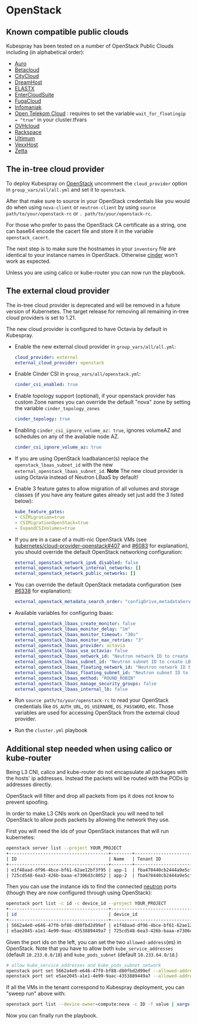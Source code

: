 
# OpenStack

## Known compatible public clouds

Kubespray has been tested on a number of OpenStack Public Clouds including (in alphabetical order):

- [Auro](https://auro.io/)
- [Betacloud](https://www.betacloud.io/)
- [CityCloud](https://www.citycloud.com/)
- [DreamHost](https://www.dreamhost.com/cloud/computing/)
- [ELASTX](https://elastx.se/)
- [EnterCloudSuite](https://www.entercloudsuite.com/)
- [FugaCloud](https://fuga.cloud/)
- [Infomaniak](https://infomaniak.com)
- [Open Telekom Cloud](https://cloud.telekom.de/) : requires to set the variable `wait_for_floatingip = "true"` in your cluster.tfvars
- [OVHcloud](https://www.ovhcloud.com/)
- [Rackspace](https://www.rackspace.com/)
- [Ultimum](https://ultimum.io/)
- [VexxHost](https://vexxhost.com/)
- [Zetta](https://www.zetta.io/)

## The in-tree cloud provider

To deploy Kubespray on [OpenStack](https://www.openstack.org/) uncomment the `cloud_provider` option in `group_vars/all/all.yml` and set it to `openstack`.

After that make sure to source in your OpenStack credentials like you would do when using `nova-client` or `neutron-client` by using `source path/to/your/openstack-rc` or `. path/to/your/openstack-rc`.

For those who prefer to pass the OpenStack CA certificate as a string, one can
base64 encode the cacert file and store it in the variable `openstack_cacert`.

The next step is to make sure the hostnames in your `inventory` file are identical to your instance names in OpenStack.
Otherwise [cinder](https://wiki.openstack.org/wiki/Cinder) won't work as expected.

Unless you are using calico or kube-router you can now run the playbook.

## The external cloud provider

The in-tree cloud provider is deprecated and will be removed in a future version of Kubernetes. The target release for removing all remaining in-tree cloud providers is set to 1.21.

The new cloud provider is configured to have Octavia by default in Kubespray.

- Enable the new external cloud provider in `group_vars/all/all.yml`:

  ```yaml
  cloud_provider: external
  external_cloud_provider: openstack
  ```

- Enable Cinder CSI in `group_vars/all/openstack.yml`:

  ```yaml
  cinder_csi_enabled: true
  ```

- Enable topology support (optional), if your openstack provider has custom Zone names you can override the default "nova" zone by setting the variable `cinder_topology_zones`

  ```yaml
  cinder_topology: true
  ```

- Enabling `cinder_csi_ignore_volume_az: true`, ignores volumeAZ and schedules on any of the available node AZ.

  ```yaml
  cinder_csi_ignore_volume_az: true
  ```

- If you are using OpenStack loadbalancer(s) replace the `openstack_lbaas_subnet_id` with the new `external_openstack_lbaas_subnet_id`. **Note** The new cloud provider is using Octavia instead of Neutron LBaaS by default!
- Enable 3 feature gates to allow migration of all volumes and storage classes (if you have any feature gates already set just add the 3 listed below):

  ```yaml
  kube_feature_gates:
  - CSIMigration=true
  - CSIMigrationOpenStack=true
  - ExpandCSIVolumes=true
  ```

- If you are in a case of a multi-nic OpenStack VMs (see [kubernetes/cloud-provider-openstack#407](https://github.com/kubernetes/cloud-provider-openstack/issues/407) and [#6083](https://github.com/kubernetes-sigs/kubespray/issues/6083) for explanation), you should override the default OpenStack networking configuration:

  ```yaml
  external_openstack_network_ipv6_disabled: false
  external_openstack_network_internal_networks: []
  external_openstack_network_public_networks: []
  ```

- You can override the default OpenStack metadata configuration (see [#6338](https://github.com/kubernetes-sigs/kubespray/issues/6338) for explanation):

  ```yaml
  external_openstack_metadata_search_order: "configDrive,metadataService"
  ```

- Available variables for configuring lbaas:

  ```yaml
  external_openstack_lbaas_create_monitor: false
  external_openstack_lbaas_monitor_delay: "1m"
  external_openstack_lbaas_monitor_timeout: "30s"
  external_openstack_lbaas_monitor_max_retries: "3"
  external_openstack_lbaas_provider: octavia
  external_openstack_lbaas_use_octavia: false
  external_openstack_lbaas_network_id: "Neutron network ID to create LBaaS VIP"
  external_openstack_lbaas_subnet_id: "Neutron subnet ID to create LBaaS VIP"
  external_openstack_lbaas_floating_network_id: "Neutron network ID to get floating IP from"
  external_openstack_lbaas_floating_subnet_id: "Neutron subnet ID to get floating IP from"
  external_openstack_lbaas_method: "ROUND_ROBIN"
  external_openstack_lbaas_manage_security_groups: false
  external_openstack_lbaas_internal_lb: false

  ```

- Run `source path/to/your/openstack-rc` to read your OpenStack credentials like `OS_AUTH_URL`, `OS_USERNAME`, `OS_PASSWORD`, etc. Those variables are used for accessing OpenStack from the external cloud provider.
- Run the `cluster.yml` playbook

## Additional step needed when using calico or kube-router

Being L3 CNI, calico and kube-router do not encapsulate all packages with the hosts' ip addresses. Instead the packets will be routed with the PODs ip addresses directly.

OpenStack will filter and drop all packets from ips it does not know to prevent spoofing.

In order to make L3 CNIs work on OpenStack you will need to tell OpenStack to allow pods packets by allowing the network they use.

First you will need the ids of your OpenStack instances that will run kubernetes:

  ```bash
  openstack server list --project YOUR_PROJECT
  +--------------------------------------+--------+----------------------------------+--------+-------------+
  | ID                                   | Name   | Tenant ID                        | Status | Power State |
  +--------------------------------------+--------+----------------------------------+--------+-------------+
  | e1f48aad-df96-4bce-bf61-62ae12bf3f95 | app-1  | fba478440cb2444a9e5cf03717eb5d6f | ACTIVE | Running     |
  | 725cd548-6ea3-426b-baaa-e7306d3c8052 | app-2  | fba478440cb2444a9e5cf03717eb5d6f | ACTIVE | Running     |
  ```

Then you can use the instance ids to find the connected [neutron](https://wiki.openstack.org/wiki/Neutron) ports (though they are now configured through using OpenStack):

  ```bash
  openstack port list -c id -c device_id --project YOUR_PROJECT
  +--------------------------------------+--------------------------------------+
  | id                                   | device_id                            |
  +--------------------------------------+--------------------------------------+
  | 5662a4e0-e646-47f0-bf88-d80fbd2d99ef | e1f48aad-df96-4bce-bf61-62ae12bf3f95 |
  | e5ae2045-a1e1-4e99-9aac-4353889449a7 | 725cd548-6ea3-426b-baaa-e7306d3c8052 |
  ```

Given the port ids on the left, you can set the two `allowed-address`(es) in OpenStack. Note that you have to allow both `kube_service_addresses` (default `10.233.0.0/18`) and `kube_pods_subnet` (default `10.233.64.0/18`.)

  ```bash
  # allow kube_service_addresses and kube_pods_subnet network
  openstack port set 5662a4e0-e646-47f0-bf88-d80fbd2d99ef --allowed-address ip-address=10.233.0.0/18 --allowed-address ip-address=10.233.64.0/18
  openstack port set e5ae2045-a1e1-4e99-9aac-4353889449a7 --allowed-address ip-address=10.233.0.0/18 --allowed-address ip-address=10.233.64.0/18
  ```

If all the VMs in the tenant correspond to Kubespray deployment, you can "sweep run" above with:

  ```bash
  openstack port list --device-owner=compute:nova -c ID -f value | xargs -tI@ openstack port set @ --allowed-address ip-address=10.233.0.0/18 --allowed-address ip-address=10.233.64.0/18
  ```

Now you can finally run the playbook.

